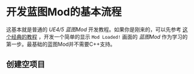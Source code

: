# 开发蓝图Mod的基本流程

这基本就是普通的 *UE4/5 蓝图Mod* 开发教程。如果你是刚来的，可以先参考 [这个经典的教程](https://docs.ue4ss.com/dev/feature-overview/blueprint-modloader.html) ，开发一个简单的显示 `Mod Loaded!` 画面的 *蓝图Mod* 作为学习的第一步。最基础的蓝图Mod并不需要C++支持。

## 创建空项目
